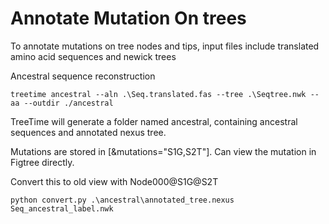 # Annotate Mutation On trees

To annotate mutations on tree nodes and tips, input files include translated amino acid sequences and newick trees

Ancestral sequence reconstruction
```
treetime ancestral --aln .\Seq.translated.fas --tree .\Seqtree.nwk --aa --outdir ./ancestral
```

TreeTime will generate a folder named ancestral, containing ancestral sequences and annotated nexus tree.

Mutations are stored in \[&mutations="S1G,S2T"\]. Can view the mutation in Figtree directly.

Convert this to old view with Node000@S1G@S2T
```
python convert.py .\ancestral\annotated_tree.nexus Seq_ancestral_label.nwk
```
